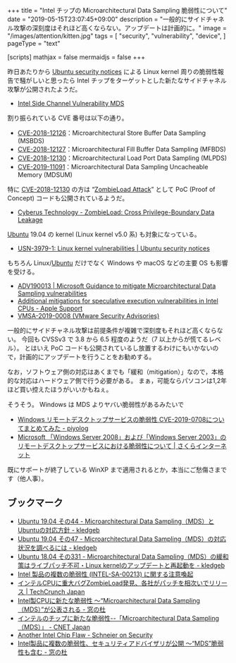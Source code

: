 +++
title = "Intel チップの Microarchitectural Data Sampling 脆弱性について"
date =  "2019-05-15T23:07:45+09:00"
description = "一般的にサイドチャネル攻撃の深刻度はそれほど高くならない。アップデートは計画的に。"
image = "/images/attention/kitten.jpg"
tags = [
  "security",
  "vulnerability",
  "device",
]
pageType = "text"

[scripts]
  mathjax = false
  mermaidjs = false
+++

昨日あたりから [Ubuntu security notices](https://usn.ubuntu.com/) による Linux kernel 周りの脆弱性報告で騒がしいと思ったら Intel チップをターゲットとした新たなサイドチャネル攻撃が公開されたようだ。

- [Intel Side Channel Vulnerability MDS](https://www.intel.com/content/www/us/en/architecture-and-technology/mds.html)

割り振られている CVE 番号は以下の通り。

- [CVE-2018-12126](https://cve.mitre.org/cgi-bin/cvename.cgi?name=CVE-2018-12126)：Microarchitectural Store Buffer Data Sampling (MSBDS)
- [CVE-2018-12127](https://cve.mitre.org/cgi-bin/cvename.cgi?name=CVE-2018-12127)：Microarchitectural Fill Buffer Data Sampling (MFBDS)
- [CVE-2018-12130](https://cve.mitre.org/cgi-bin/cvename.cgi?name=CVE-2018-12130)：Microarchitectural Load Port Data Sampling (MLPDS)
- [CVE-2019-11091](https://cve.mitre.org/cgi-bin/cvename.cgi?name=CVE-2019-11091)：Microarchitectural Data Sampling Uncacheable Memory (MDSUM)

特に [CVE-2018-12130](https://cve.mitre.org/cgi-bin/cvename.cgi?name=CVE-2018-12130) の方は “[ZombieLoad Attack](https://zombieloadattack.com/)” として PoC (Proof of Concept) コードも公開されているようだ。

- [Cyberus Technology - ZombieLoad: Cross Privilege-Boundary Data Leakage](https://www.cyberus-technology.de/posts/2019-05-14-zombieload.html)

[Ubuntu] 19.04 の kernel (Linux kernel v5.0 系) も対象になっている。

- [USN-3979-1: Linux kernel vulnerabilities | Ubuntu security notices](https://usn.ubuntu.com/3979-1/)

もちろん Linux/[Ubuntu] だけでなく Windows や macOS などの主要 OS も影響を受ける。

- [ADV190013 | Microsoft Guidance to mitigate Microarchitectural Data Sampling vulnerabilities](https://portal.msrc.microsoft.com/en-us/security-guidance/advisory/adv190013)
- [Additional mitigations for speculative execution vulnerabilities in Intel CPUs - Apple Support](https://support.apple.com/en-us/HT210107)
- [VMSA-2019-0008 (VMware Security Advisories)](https://www.vmware.com/security/advisories/VMSA-2019-0008.html)

一般的にサイドチャネル攻撃は前提条件が複雑で深刻度もそれほど高くならない。
今回も CVSSv3 で 3.8 から 6.5 程度のようだ（7 以上からが慌てるレベル）。
とはいえ PoC コードも公開されているし放置するわけにもいかないので，計画的にアップデートを行うことをお勧めする。

なお，ソフトウェア側の対応はあくまでも「緩和（mitigation）」なので，本格的な対応はハードウェア側で行う必要がある。
まぁ，可能ならパソコンは1,2年ほど買い控えたほうがいいかもねぇ。

そうそう。
Windows は MDS よりヤバい脆弱性があるみたいで

- [Windows リモートデスクトップサービスの脆弱性 CVE-2019-0708についてまとめてみた - piyolog](https://piyolog.hatenadiary.jp/entry/2019/05/15/120313)
- [Microsoft 「Windows Server 2008」および「Windows Server 2003」のリモートデスクトップサービスにおける脆弱性について | さくらインターネット](https://www.sakura.ad.jp/information/announcements/2019/05/15/1968200218/)

既にサポートが終了している WinXP まで適用されるとか，本当にご愁傷さまです（他人事）。

## ブックマーク

- [Ubuntu 19.04 その44 - Microarchitectural Data Sampling（MDS）とUbuntuの対応方針 - kledgeb](https://kledgeb.blogspot.com/2019/05/ubuntu-1904-44-microarchitectural-data.html)
- [Ubuntu 19.04 その47 - Microarchitectural Data Sampling（MDS）の対応状況を調べるには - kledgeb](https://kledgeb.blogspot.com/2019/05/ubuntu-1904-47-microarchitectural-data.html)
- [Ubuntu 18.04 その331 - Microarchitectural Data Sampling（MDS）の緩和策はライブパッチ不可・Linux kernelのアップデートと再起動を - kledgeb](https://kledgeb.blogspot.com/2019/05/ubuntu-1804-331-microarchitectural-data.html)
- [Intel 製品の複数の脆弱性 (INTEL-SA-00213) に関する注意喚起](https://www.jpcert.or.jp/at/2019/at190024.html)
- [インテルCPUに重大バグZombieLoad発見、各社がパッチを相次いでリリース  |  TechCrunch Japan](https://jp.techcrunch.com/2019/05/15/2019-05-14-intel-chip-flaws-patches-released/)
- [Intel製CPUに新たな脆弱性 ～“Microarchitectural Data Sampling（MDS）”が公表される - 窓の杜](https://forest.watch.impress.co.jp/docs/news/1184519.html)
- [インテルのチップに新たな脆弱性--「Microarchitectural Data Sampling（MDS）」 - CNET Japan](https://japan.cnet.com/article/35136950/)
- [Another Intel Chip Flaw - Schneier on Security](https://www.schneier.com/blog/archives/2019/05/another_intel_c.html)
- [Intel製品に複数の脆弱性、セキュリティアドバイザリが公開 ～“MDS”脆弱性も含む - 窓の杜](https://forest.watch.impress.co.jp/docs/news/1184857.html)

[Ubuntu]: https://www.ubuntu.com/ "The leading operating system for PCs, IoT devices, servers and the cloud | Ubuntu"
